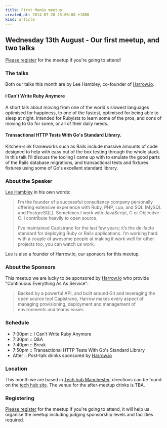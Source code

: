 ```yaml
---
title: First ManGo meetup
created_at: 2014-07-28 23:00:00 +1000
kind: article
---
```


## Wednesday 13th August - Our first meetup, and two talks

[Please register](https://docs.google.com/forms/d/1rmPZr6PFXG4-8p1nMhi1xKMskpecTOe9FeAWGce97B4/viewform) for the meetup if you're going to attend!

### The talks

Both our talks this month are by Lee Hambley, co-founder of [Harrow.io](http://Harrow.io).

#### I Can't Write Ruby Anymore

A short talk about moving from one of the world's slowest languages optimised for happiness, to one of the fastest, optimised for being able to sleep at night. Intended for Rubyists to learn some of the pros, and cons of moving to Go for some, or all of their daily needs.

#### Transactional HTTP Tests With Go's Standard Library.

Kitchen-sink frameworks such as Rails include massive amounts of code designed to help with easy out of the box testing through the whole stack. In this talk I'll discuss the tooling I came up with to emulate the good parts of the Rails database migrations, and transactional tests and fixtures fixtures using some of Go's excellent standard library.

### About the Speaker

[Lee Hambley](http://lee.hambley.name/) in his own words:

> I’m the founder of a successful consultancy company personally offering extensive experience with Ruby, PHP, Lua, and SQL (MySQL and PostgreSQL). Sometimes I work with JavaScript, C or Objective-C. I contribute heavily to open source.
> 
> I’ve maintained Capistrano for the last few years; it’s the de-facto standard for deploying Ruby or Rails applications. I’m working hard with a couple of awesome people at making it work well for other projects too, you can watch us work.

Lee is also a founder of Harrow.io, our sponsors for this meetup.

### About the Sponsors

This meetup we are lucky to be sponsored by [Harrow.io](http://Harrow.io) who provide "Continuous Everything As As Service​":

> Backed by a powerful API, and built around Git and leveraging the open source tool Capistrano, Harrow makes every aspect of managing provisioning, deployment and management of environments and teams easier.


### Schedule

* 7:00pm :: I Can't Write Ruby Anymore
* 7:30pm :: Q&A
* 7:40pm :: Break
* 7:50pm :: Transactional HTTP Tests With Go's Standard Library
* After  :: Post-talk drinks sponsored by [Harrow.io](http://Harrow.io)

### Location

This month we are based in [Tech hub Manchester](http://manchester.techhub.com/), directions can be found on the [tech hub site](http://manchester.techhub.com/directions/manchester/). The venue for the after-meetup drinks is TBA.

### Registering

[Please register](https://docs.google.com/forms/d/1rmPZr6PFXG4-8p1nMhi1xKMskpecTOe9FeAWGce97B4/viewform) for the meetup if you're going to attend, it will help us organise the meetup including judging sponsorship levels and facilities required.
